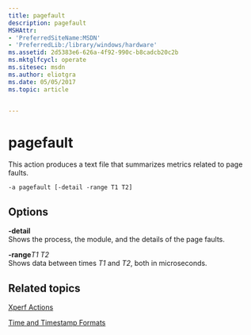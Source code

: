 ```yaml
---
title: pagefault
description: pagefault
MSHAttr:
- 'PreferredSiteName:MSDN'
- 'PreferredLib:/library/windows/hardware'
ms.assetid: 2d5383e6-626a-4f92-990c-b8cadcb20c2b
ms.mktglfcycl: operate
ms.sitesec: msdn
ms.author: eliotgra
ms.date: 05/05/2017
ms.topic: article


---
```


# pagefault


This action produces a text file that summarizes metrics related to page faults.

```
-a pagefault [-detail -range T1 T2]
```

## Options


<a href="" id="-detail"></a>**-detail**  
Shows the process, the module, and the details of the page faults.

<a href="" id="-ranget1-t2"></a>**-range***T1 T2*  
Shows data between times *T1* and *T2*, both in microseconds.

## Related topics


[Xperf Actions](xperf-actions.md)

[Time and Timestamp Formats](time-and-timestamp-formats.md)

 

 







